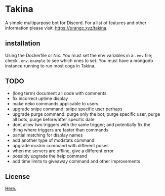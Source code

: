 # Takina
A simple multipurpose bot for Discord.
For a list of features and other information please visit: https://orangc.xyz/takina.

## installation
Using the Dockerfile or Nix. You must set the env variables in a `.env` file; check `.env.example` to see which ones to set. You must have a mongodb instance running to run most cogs in Takina.

## TODO
- (long term) document all code with comments
- fix incorrect uptime display
- make neko commands applicable to users
- upgrade snipe command: snipe specific user perhaps
- upgrade purge command: purge only the bot, purge specific user, purge all bots, purge before/after specific date
- dont allow two triggers with the same trigger; and potentially fix the thing where triggers are faster than commands
- partial matching for display names
- add another type of modstats command
- upgrade mcskin command with different poses
- when mc servers are offline, give a different error
- possibly upgrade the help command
- add time limits to giveaway command and other improvements

## License
[Here.](./LICENSE)